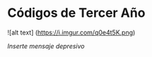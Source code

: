 <h1> Códigos de Tercer Año </h1>

![alt text] (https://i.imgur.com/q0e4t5K.png)

*Inserte mensaje depresivo*


